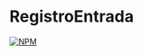# RegistroEntrada
[![NPM](https://img.shields.io/npm/l/react)](https://github.com/abnerjosefelixbarbosa/RegistroEntrada/blob/main/LICENSE)


